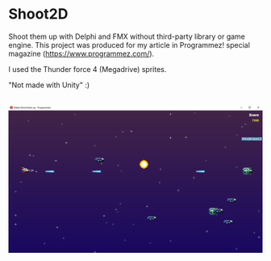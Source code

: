 # Shoot2D
Shoot them up with Delphi and FMX without third-party library or game engine. 
This project was produced for my article in Programmez! special magazine (https://www.programmez.com/).
 
I used the Thunder force 4 (Megadrive) sprites.

"Not made with Unity" :)

<br>
<img src="./img/captureShmup.png" />
